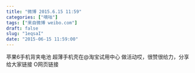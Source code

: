 ```yaml
---
title: "微博 2015.6.15 11:59"
categories: ["嘀咕"]
tags: ["来自微博 weibo.com"]
draft: false
slug: "1eqsaI"
date: "2015-06-15 11:59:00"
---
```


<p>苹果6手机背夹电池 超薄手机壳在@淘宝试用中心   做活动哎，很赞很给力，分享给大家链接 O网页链接 ​​​​</p>
